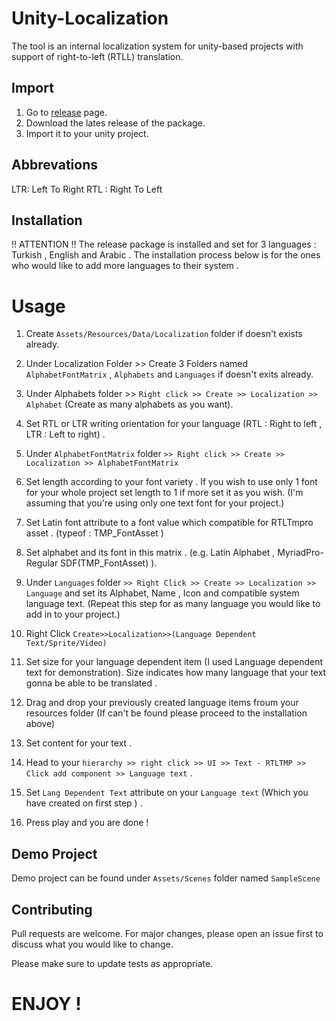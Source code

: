 # Unity-Localization

The tool is an internal localization system for unity-based projects with support of right-to-left (RTLL) translation. 


## Import

1. Go to [release](https://github.com/ertanturan/Unity-Localization/releases) page.
2. Download the lates release of the package.
3. Import it to your unity project.

## Abbrevations

LTR: Left To Right
RTL : Right To Left

## Installation

!! ATTENTION !! 
The release package is installed and set for 3 languages : Turkish , English and Arabic . The installation process below is for the ones who would like to add more languages to their system .

# Usage

1. Create `Assets/Resources/Data/Localization` folder if doesn't exists already.
2. Under Localization Folder >> Create 3 Folders named `AlphabetFontMatrix` , `Alphabets` and `Languages` if doesn't exits already.
3. Under Alphabets folder >> `Right click >> Create >> Localization >> Alphabet` (Create as many alphabets as you want).
4. Set RTL or LTR writing orientation for your language (RTL : Right to left , LTR : Left to right) .
5. Under `AlphabetFontMatrix` folder `>> Right click >> Create >> Localization >> AlphabetFontMatrix`
6. Set length according to your font variety . If you wish to use only 1 font for your whole project set length to 1 if more set it as you wish. 
(I'm assuming that you're using only one text font for your project.)
7. Set Latin font attribute to a font value which compatible for RTLTmpro asset . (typeof : TMP_FontAsset )
8. Set alphabet and its font in this matrix . (e.g. Latin Alphabet , MyriadPro-Regular SDF(TMP_FontAsset) ).
9. Under `Languages` folder `>> Right Click >> Create >> Localization >> Language` and set its Alphabet, Name , Icon and compatible system language text. (Repeat this step for as many language you would like to add in to your project.)


1. Right Click `Create>>Localization>>(Language Dependent Text/Sprite/Video)`
2. Set size for your language dependent item (I used Language dependent text for demonstration). Size indicates how many language that your text gonna be able to be translated .
3. Drag and drop your previously created language items froum your resources folder (If can't be found please proceed to the installation above)
4. Set content for your text .
5. Head to your `hierarchy >> right click >> UI >> Text - RTLTMP >> Click add component >> Language text` .
6. Set `Lang Dependent Text` attribute on your `Language text` (Which you have created on first step ) .
7. Press play and you are done !

## Demo Project

Demo project can be found under `Assets/Scenes` folder named `SampleScene`

## Contributing
Pull requests are welcome. For major changes, please open an issue first to discuss what you would like to change.

Please make sure to update tests as appropriate.


# ENJOY !
